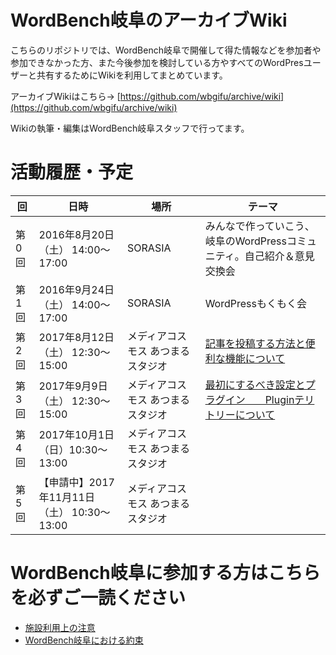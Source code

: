 # WordBench岐阜のアーカイブWiki
こちらのリポジトリでは、WordBench岐阜で開催して得た情報などを参加者や参加できなかった方、また今後参加を検討している方やすべてのWordPresユーザーと共有するためにWikiを利用してまとめています。

アーカイブWikiはこちら→ [https://github.com/wbgifu/archive/wiki](https://github.com/wbgifu/archive/wiki)

Wikiの執筆・編集はWordBench岐阜スタッフで行ってます。

# 活動履歴・予定
|回|日時|場所|テーマ|
|-----|-----|-----|-----|
|第0回|2016年8月20日（土） 14:00〜17:00|SORASIA|みんなで作っていこう、岐阜のWordPressコミュニティ。自己紹介＆意見交換会|
|第1回|2016年9月24日（土） 14:00〜17:00|SORASIA|WordPressもくもく会|
|第2回|2017年8月12日（土） 12:30〜15:00|メディアコスモス あつまるスタジオ|[記事を投稿する方法と便利な機能について](https://github.com/wbgifu/archive/wiki/02_20170812)|
|第3回|2017年9月9日（土） 12:30〜15:00|メディアコスモス あつまるスタジオ|[最初にするべき設定とプラグイン　　Pluginテリトリーについて](https://github.com/wbgifu/archive/wiki/03_20170909)|
|第4回|2017年10月1日 （日）10:30〜13:00|メディアコスモス あつまるスタジオ|
|第5回|【申請中】2017年11月11日（土） 10:30〜13:00|メディアコスモス あつまるスタジオ|

# WordBench岐阜に参加する方はこちらを必ずご一読ください
* [施設利用上の注意](https://github.com/wbgifu/archive/wiki/Note_on_use)    
* [WordBench岐阜における約束](https://github.com/wbgifu/archive/wiki/Promise)

